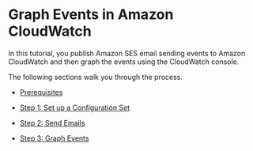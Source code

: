 # Graph Events in Amazon CloudWatch<a name="event-publishing-cloudwatch-tutorial"></a>

In this tutorial, you publish Amazon SES email sending events to Amazon CloudWatch and then graph the events using the CloudWatch console\.

The following sections walk you through the process\.

+ [Prerequisites](event-publishing-cloudwatch-tutorial-prerequisites.md)

+ [Step 1: Set up a Configuration Set](event-publishing-cloudwatch-tutorial-configuration-set.md)

+ [Step 2: Send Emails](event-publishing-cloudwatch-tutorial-send-email.md)

+ [Step 3: Graph Events](event-publishing-cloudwatch-tutorial-graph.md)